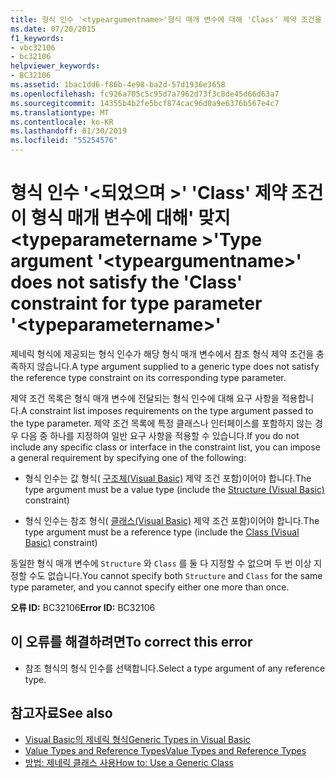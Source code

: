 ```yaml
---
title: 형식 인수 '<typeargumentname>'형식 매개 변수에 대해 'Class' 제약 조건을 충족 하지 않는'<typeparametername>'
ms.date: 07/20/2015
f1_keywords:
- vbc32106
- bc32106
helpviewer_keywords:
- BC32106
ms.assetid: 1bac1dd6-f86b-4e98-ba2d-57d1936e3658
ms.openlocfilehash: fc926a705c5c95d7a7962d73f3c8de45d66d63a7
ms.sourcegitcommit: 14355b4b2fe5bcf874cac96d0a9e6376b567e4c7
ms.translationtype: MT
ms.contentlocale: ko-KR
ms.lasthandoff: 01/30/2019
ms.locfileid: "55254576"
---
```

# <a name="type-argument-typeargumentname-does-not-satisfy-the-class-constraint-for-type-parameter-typeparametername"></a><span data-ttu-id="895be-102">형식 인수 '\<되었으며 >' 'Class' 제약 조건이 형식 매개 변수에 대해' 맞지\<typeparametername >'</span><span class="sxs-lookup"><span data-stu-id="895be-102">Type argument '\<typeargumentname>' does not satisfy the 'Class' constraint for type parameter '\<typeparametername>'</span></span>
<span data-ttu-id="895be-103">제네릭 형식에 제공되는 형식 인수가 해당 형식 매개 변수에서 참조 형식 제약 조건을 충족하지 않습니다.</span><span class="sxs-lookup"><span data-stu-id="895be-103">A type argument supplied to a generic type does not satisfy the reference type constraint on its corresponding type parameter.</span></span>  
  
 <span data-ttu-id="895be-104">제약 조건 목록은 형식 매개 변수에 전달되는 형식 인수에 대해 요구 사항을 적용합니다.</span><span class="sxs-lookup"><span data-stu-id="895be-104">A constraint list imposes requirements on the type argument passed to the type parameter.</span></span> <span data-ttu-id="895be-105">제약 조건 목록에 특정 클래스나 인터페이스를 포함하지 않는 경우 다음 중 하나를 지정하여 일반 요구 사항을 적용할 수 있습니다.</span><span class="sxs-lookup"><span data-stu-id="895be-105">If you do not include any specific class or interface in the constraint list, you can impose a general requirement by specifying one of the following:</span></span>  
  
-   <span data-ttu-id="895be-106">형식 인수는 값 형식( [구조체(Visual Basic)](../../visual-basic/language-reference/statements/structure-statement.md) 제약 조건 포함)이어야 합니다.</span><span class="sxs-lookup"><span data-stu-id="895be-106">The type argument must be a value type (include the [Structure (Visual Basic)](../../visual-basic/language-reference/statements/structure-statement.md) constraint)</span></span>  
  
-   <span data-ttu-id="895be-107">형식 인수는 참조 형식( [클래스(Visual Basic)](../../visual-basic/language-reference/statements/class-statement.md) 제약 조건 포함)이어야 합니다.</span><span class="sxs-lookup"><span data-stu-id="895be-107">The type argument must be a reference type (include the [Class (Visual Basic)](../../visual-basic/language-reference/statements/class-statement.md) constraint)</span></span>  
  
 <span data-ttu-id="895be-108">동일한 형식 매개 변수에 `Structure` 와 `Class` 를 둘 다 지정할 수 없으며 두 번 이상 지정할 수도 없습니다.</span><span class="sxs-lookup"><span data-stu-id="895be-108">You cannot specify both `Structure` and `Class` for the same type parameter, and you cannot specify either one more than once.</span></span>  
  
 <span data-ttu-id="895be-109">**오류 ID:** BC32106</span><span class="sxs-lookup"><span data-stu-id="895be-109">**Error ID:** BC32106</span></span>  
  
## <a name="to-correct-this-error"></a><span data-ttu-id="895be-110">이 오류를 해결하려면</span><span class="sxs-lookup"><span data-stu-id="895be-110">To correct this error</span></span>  
  
-   <span data-ttu-id="895be-111">참조 형식의 형식 인수를 선택합니다.</span><span class="sxs-lookup"><span data-stu-id="895be-111">Select a type argument of any reference type.</span></span>  
  
## <a name="see-also"></a><span data-ttu-id="895be-112">참고자료</span><span class="sxs-lookup"><span data-stu-id="895be-112">See also</span></span>

- [<span data-ttu-id="895be-113">Visual Basic의 제네릭 형식</span><span class="sxs-lookup"><span data-stu-id="895be-113">Generic Types in Visual Basic</span></span>](../../visual-basic/programming-guide/language-features/data-types/generic-types.md)
- [<span data-ttu-id="895be-114">Value Types and Reference Types</span><span class="sxs-lookup"><span data-stu-id="895be-114">Value Types and Reference Types</span></span>](../../visual-basic/programming-guide/language-features/data-types/value-types-and-reference-types.md)
- [<span data-ttu-id="895be-115">방법: 제네릭 클래스 사용</span><span class="sxs-lookup"><span data-stu-id="895be-115">How to: Use a Generic Class</span></span>](../../visual-basic/programming-guide/language-features/data-types/how-to-use-a-generic-class.md)
